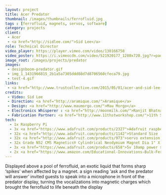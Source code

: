```yaml
---
layout: project
title: Acer Predator
thumbnail: /images/thumbnails/ferrofluid.jpg
tags : [ferrofluid, magnets, servos, software]
category: projects
client: 
 - Acer
 - <a href="http://sidlee.com/">Sid Lee</a>
role: Technical Director
video_player: https://player.vimeo.com/video/130166758
video_poster: https://i.vimeocdn.com/video/521920177_1280x720.jpg?r=pad
image_root: /images/projects/predator
images: 
 - designboom-predator.gif
 - img_1_1431966815_2b1a5a7305ddd08d7d8706560cfeca79.jpg
 - test-4.gif
links: 
 - <a href="http://www.trustcollective.com/2015/05/01/acer-and-sid-lee-launch-the-predator-with-a-ferocious-high-tech-installation-at-nextacer/">Acer and Sid Lee Launch the Predator with a Ferocious High-Tech Installation at Next@Acer</a>
credits: 
 - Video: Sid Lee
 - Direction: <a href="http://aramique.com/">Aramique</a>
 - Design: <a href="http://www.maumorgo.com/">Mau Morgo</a>
 - Electronics Whisperer : <a href="http://moonmilk.com/">Ranjit Bhatnagar</a>
 - Fabrication Partner: <a href="http://www.11thstworkshop.com/">11th Street Workshop</a>
tech:
  - 1x Raspberry Pi
  - 3x <a href="https://www.adafruit.com/products/2327">Adafruit raspberry pi servo hat</a>
  - 32x <a href="http://www.adafruit.com/products/1142">Standard Size - High Torque - Metal Gear Servo</a>
  - 32x <a href="http://www.adafruit.com/products/973">servo extension cable</a>
  - 32x Grade N52 CMS Magnetics® Cylindrical Neodymium Magnet Dia 1" X 1" NdFeB Rare Earth 1 Ct.
  - 3x <a href="https://www.adafruit.com/products/658">5v 10amp power supply</a>
  - 2x <a href="https://www.amazon.com/Educational-Innovations-Bulk-Ferrofluid-1000ml/dp/B008MB1RYC?ie=UTF8&*Version*=1&*entries*=0">Educational Innovations via amazon, 1 liter</a>
---
```


Displayed above a pool of ferrofluid, an exotic liquid that forms sharp ‘spikes’ when affected by a magnet. a sign reading ‘ask and the predator will answer’ invited guests to speak into a microphone in front of the predator display, turning the vocalizations into magnetic charges which brought the ferrofluid to life beneath the display
